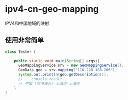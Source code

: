 # ipv4-cn-geo-mapping
IPV4和中国地域的映射

## 使用非常简单
```java
class Tester {
    
    public static void main(String[] args){
      GeoMappingService srv = new GeoMappingService();
      GeoData geo = srv.mapping("116.228.188.206");
      System.out.println(geo.getDescription());
      // ...console result..
      // 中国 (除港澳台)-上海市-上海市
    }
}

```
